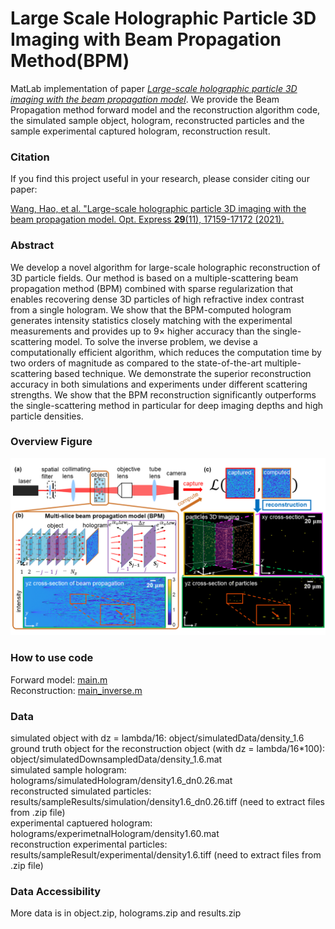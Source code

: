 # Large Scale Holographic Particle 3D Imaging with Beam Propagation Method(BPM)
MatLab implementation of paper [*Large-scale holographic particle 3D imaging with the beam propagation model*](https://www.osapublishing.org/oe/fulltext.cfm?uri=oe-29-11-17159&id=451212). We provide the Beam Propagation method forward model and the reconstruction algorithm code, the simulated sample object, hologram, reconstructed particles and the sample experimental captured hologram, reconstruction result.

### Citation
If you find this project useful in your research, please consider citing our paper:

[Wang, Hao, et al. "Large-scale holographic particle 3D imaging with the beam propagation model. Opt. Express **29**(11), 17159-17172 (2021).](https://www.osapublishing.org/oe/fulltext.cfm?uri=oe-29-11-17159&id=451212)


### Abstract
We develop a novel algorithm for large-scale holographic reconstruction of 3D particle fields. Our method is based on a multiple-scattering beam propagation method (BPM)
combined with sparse regularization that enables recovering dense 3D particles of high refractive index contrast from a single hologram. We show that the BPM-computed hologram generates intensity statistics closely matching with the experimental measurements and provides up to 9× higher accuracy than the single-scattering model. To solve the inverse problem, we devise a computationally efficient algorithm, which reduces the computation time by two orders of magnitude as compared to the state-of-the-art multiple-scattering based technique. We demonstrate the superior reconstruction accuracy in both simulations and experiments under different scattering strengths. We show that the BPM reconstruction significantly outperforms the single-scattering method in particular for deep imaging depths and high particle densities.

### Overview Figure
<p align="center">
  <img src="/figure/Figure1.png">
</p>

### How to use code
Forward model: [main.m](FORWARD_CODE/main.m)<br>
Reconstruction: [main_inverse.m](INVERSE_CODE/main_inverse.m)

### Data
simulated object with dz = lambda/16: object/simulatedData/density_1.6\
ground truth object for the reconstruction object (with dz = lambda/16*100): object/simulatedDownsampledData/density_1.6.mat\
simulated sample hologram: holograms/simulatedHologram/density1.6_dn0.26.mat\
reconstructed simulated particles: results/sampleResults/simulation/density1.6_dn0.26.tiff   (need to extract files from .zip file)\
experimental captuered hologram: holograms/experimetnalHologram/density1.60.mat\
reconstruction experimental particles: results/sampleResult/experimental/density1.6.tiff   (need to extract files from .zip file)

### Data Accessibility
More data is in object.zip, holograms.zip and results.zip

